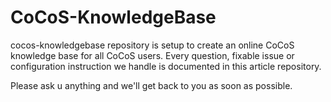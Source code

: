 # CoCoS-KnowledgeBase
cocos-knowledgebase repository is setup to create an online CoCoS knowledge base for all CoCoS users. Every question, fixable issue or configuration instruction we handle is documented in this article repository.

Please ask u anything and we'll get back to you as soon as possible.

